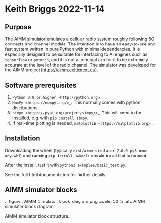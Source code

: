# Keith Briggs 2022-11-14

Purpose
-------

The AIMM simulator emulates a cellular radio system roughly following 5G concepts and channel models.   The intention is to have an easy-to-use and fast system written in pure Python with minimal dependencies. It is especially designed to be suitable for interfacing to AI engines such as ``tensorflow`` or ``pytorch``, and it is not a principal aim for it to be extremely accurate at the level of the radio channel.  The simulator was developed for the AIMM project (<https://aimm.celticnext.eu>).

Software prerequisites
----------------------

1. `Python 3.8 or higher <http://python.org>`_.
2. `NumPy <https://numpy.org/>`_. This normally comes with python distributions.
3. `Simpy <https://pypi.org/project/simpy/>`_.   This will need to be installed, e.g. with ``pip install simpy``.
4. If real-time plotting is needed, `matplotlib <https://matplotlib.org>`_.

Installation
------------

Downloading the wheel (typically ``dist/aimm_simulator-2.0.0-py3-none-any.whl``) and running ``pip install <wheel>`` should be all that is needed.

After the install, test it with ``python3 examples/basic_test.py``.

See the full html documentation for further details.

AIMM simulator blocks
---------------------

.. figure:: AIMM_Simulator_block_diagram.png
   :scale: 50 %
   :alt: AIMM simulator block diagram

   AIMM simulator block structure.
